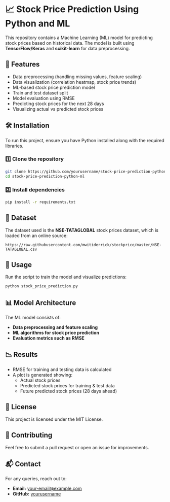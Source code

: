 # 📈 Stock Price Prediction Using Python and ML

This repository contains a Machine Learning (ML) model for predicting stock prices based on historical data. The model is built using **TensorFlow/Keras** and **scikit-learn** for data preprocessing.

## 📌 Features
- Data preprocessing (handling missing values, feature scaling)
- Data visualization (correlation heatmap, stock price trends)
- ML-based stock price prediction model
- Train and test dataset split
- Model evaluation using RMSE
- Predicting stock prices for the next 28 days
- Visualizing actual vs predicted stock prices

## 🛠️ Installation
To run this project, ensure you have Python installed along with the required libraries.

### **1️⃣ Clone the repository**
```sh
git clone https://github.com/yourusername/stock-price-prediction-python-ml.git
cd stock-price-prediction-python-ml
```

### **2️⃣ Install dependencies**
```sh
pip install -r requirements.txt
```

## 📂 Dataset
The dataset used is the **NSE-TATAGLOBAL** stock prices dataset, which is loaded from an online source:
```
https://raw.githubusercontent.com/mwitiderrick/stockprice/master/NSE-TATAGLOBAL.csv
```

## 🚀 Usage
Run the script to train the model and visualize predictions:
```sh
python stock_price_prediction.py
```

## 📊 Model Architecture
The ML model consists of:
- **Data preprocessing and feature scaling**
- **ML algorithms for stock price prediction**
- **Evaluation metrics such as RMSE**

## 📉 Results
- RMSE for training and testing data is calculated
- A plot is generated showing:
  - Actual stock prices
  - Predicted stock prices for training & test data
  - Future predicted stock prices (28 days ahead)

## 📜 License
This project is licensed under the MIT License.

## 🤝 Contributing
Feel free to submit a pull request or open an issue for improvements.

## 📬 Contact
For any queries, reach out to: 
- **Email:** your-email@example.com
- **GitHub:** [yourusername](https://github.com/yourusername)
